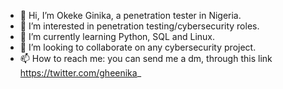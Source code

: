 - 👋 Hi, I’m Okeke Ginika, a penetration tester in Nigeria.
- 👀 I’m interested in penetration testing/cybersecurity roles. 
- 🌱 I’m currently learning Python, SQL and Linux.
- 💞️ I’m looking to collaborate on any cybersecurity project.
- 📫 How to reach me: you can send me a dm, through this link https://twitter.com/gheenika_

<!---
ginikatheboy/ginikatheboy is a ✨ special ✨ repository because its `README.md` (this file) appears on your GitHub profile.
You can click the Preview link to take a look at your changes.
--->
